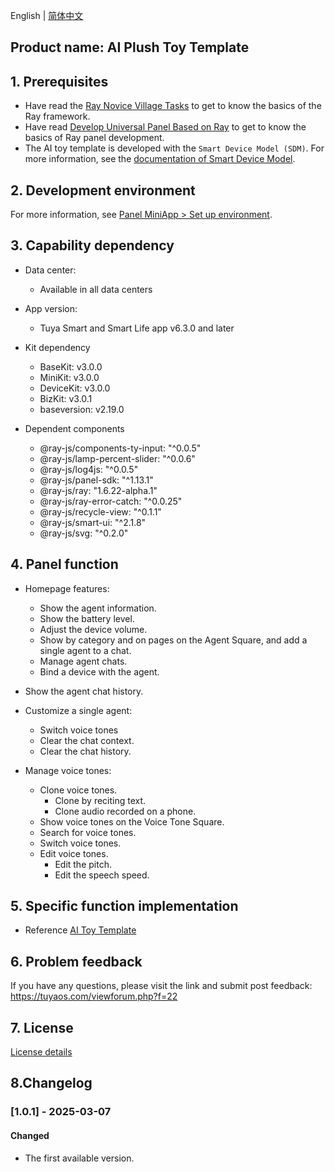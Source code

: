 English[](README.md) | [简体中文](README_zh.md)

## Product name: AI Plush Toy Template

## 1. Prerequisites

- Have read the [Ray Novice Village Tasks](https://developer.tuya.com/en/miniapp-codelabs/codelabs/ray-guide/index.html#0) to get to know the basics of the Ray framework.
- Have read [Develop Universal Panel Based on Ray](https://developer.tuya.com/en/miniapp-codelabs/codelabs/panelmore-guide/index.html#0) to get to know the basics of Ray panel development.
- The AI toy template is developed with the `Smart Device Model (SDM)`. For more information, see the [documentation of Smart Device Model](https://developer.tuya.com/en/miniapp/develop/ray/extended/sdm).

## 2. Development environment

For more information, see [Panel MiniApp > Set up environment](https://developer.tuya.com/en/miniapp/develop/miniapp/guide/start/quick-start#set-up-environment).

## 3. Capability dependency

- Data center:

  - Available in all data centers

- App version:

  - Tuya Smart and Smart Life app v6.3.0 and later

- Kit dependency

  - BaseKit: v3.0.0
  - MiniKit: v3.0.0
  - DeviceKit: v3.0.0
  - BizKit: v3.0.1
  - baseversion: v2.19.0

- Dependent components

  - @ray-js/components-ty-input: "^0.0.5"
  - @ray-js/lamp-percent-slider: "^0.0.6"
  - @ray-js/log4js: "^0.0.5"
  - @ray-js/panel-sdk: "^1.13.1"
  - @ray-js/ray: "1.6.22-alpha.1"
  - @ray-js/ray-error-catch: "^0.0.25"
  - @ray-js/recycle-view: "^0.1.1"
  - @ray-js/smart-ui: "^2.1.8"
  - @ray-js/svg: "^0.2.0"

## 4. Panel function

- Homepage features:

  - Show the agent information.
  - Show the battery level.
  - Adjust the device volume.
  - Show by category and on pages on the Agent Square, and add a single agent to a chat.
  - Manage agent chats.
  - Bind a device with the agent.

- Show the agent chat history.
- Customize a single agent:

  - Switch voice tones
  - Clear the chat context.
  - Clear the chat history.

- Manage voice tones:

  - Clone voice tones.
    - Clone by reciting text.
    - Clone audio recorded on a phone.
  - Show voice tones on the Voice Tone Square.
  - Search for voice tones.
  - Switch voice tones.
  - Edit voice tones.
    - Edit the pitch.
    - Edit the speech speed.

## 5. Specific function implementation

- Reference [AI Toy Template](https://developer.tuya.com/en/miniapp-codelabs/codelabs/panel-ai-more-agent-guide/index.html#7)

## 6. Problem feedback

If you have any questions, please visit the link and submit post feedback: https://tuyaos.com/viewforum.php?f=22

## 7. License

[License details](LICENSE)

## 8.Changelog

### [1.0.1] - 2025-03-07

#### Changed

- The first available version.
